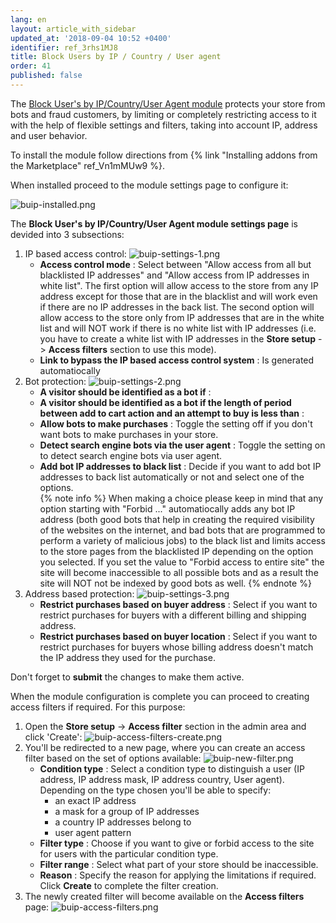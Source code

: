 ```yaml
---
lang: en
layout: article_with_sidebar
updated_at: '2018-09-04 10:52 +0400'
identifier: ref_3rhs1MJ8
title: Block Users by IP / Country / User agent
order: 41
published: false
---
```

The [Block User's by IP/Country/User Agent module](https://market.x-cart.com/addons/block-users-by-IP-country-user-agent.html "Block Users by IP / Country / User agent") protects your store from bots and fraud customers, by limiting or completely restricting access to it with the help of flexible settings and filters, taking into account IP, address and user behavior.

To install the module follow directions from {% link "Installing addons from the Marketplace" ref_Vn1mMUw9 %}.

When installed proceed to the module settings page to configure it:

![buip-installed.png]({{site.baseurl}}/attachments/ref_3rhs1MJ8/buip-installed.png)

The **Block User's by IP/Country/User Agent module settings page** is devided into 3 subsections:
1. IP based access control:
   ![buip-settings-1.png]({{site.baseurl}}/attachments/ref_3rhs1MJ8/buip-settings-1.png)
   * **Access control mode** : Select between "Allow access from all but blacklisted IP addresses" and "Allow access from IP addresses in white list". 
     The first option will allow access to the store from any IP address except for those that are in the blacklist and will work even if there are no IP addresses in the back list. 
     The second option will allow access to the store only from IP addresses that are in the white list and will NOT work if there is no white list with IP addresses (i.e. you have to create a white list with IP addresses in the **Store setup** -> **Access filters** section to use this mode).
   * **Link to bypass the IP based access control system** : Is generated automatiocally
2. Bot protection:
   ![buip-settings-2.png]({{site.baseurl}}/attachments/ref_3rhs1MJ8/buip-settings-2.png)
   * **A visitor should be identified as a bot if** : 
   * **A visitor should be identified as a bot if the length of period between add to cart action and an attempt to buy is less than** : 
   * **Allow bots to make purchases** : Toggle the setting off if you don't want bots to make purchases in your store.
   * **Detect search engine bots via the user agent** : Toggle the setting on to detect search engine bots via user agent. 
   * **Add bot IP addresses to black list** : Decide if you want to add bot IP addresses to back list automatically or not and select one of the options.  
     {% note info %}
     When making a choice please keep in mind that any option starting with "Forbid ..." automatiocally adds any bot IP address (both good bots that help in creating the required visibility of the websites on the internet, and bad bots that are programmed to perform a variety of malicious jobs) to the black list and limits access to the store pages from the blacklisted IP  depending on the option you selected. 
     If you set the value to "Forbid access to entire site" the site will become inaccessible to all possible bots and as a result the site will NOT not be indexed by good bots as well.
     {% endnote %}
3. Address based protection:
   ![buip-settings-3.png]({{site.baseurl}}/attachments/ref_3rhs1MJ8/buip-settings-3.png)
   * **Restrict purchases based on buyer address** : Select if you want to restrict purchases for buyers with a different billing and shipping address.
   * **Restrict purchases based on buyer location** : Select if you want to restrict purchases for buyers whose billing address doesn't match the IP address they used for the purchase.

Don't forget to **submit** the changes to make them active.

When the module configuration is complete you can proceed to creating access filters if required. For this purpose:
1. Open the **Store setup** -> **Access filter** section in the admin area and click 'Create':
   ![buip-access-filters-create.png]({{site.baseurl}}/attachments/ref_3rhs1MJ8/buip-access-filters-create.png)
2. You'll be redirected to a new page, where you can create an access filter based on the set of options available:
   ![buip-new-filter.png]({{site.baseurl}}/attachments/ref_3rhs1MJ8/buip-new-filter.png)
   * **Condition type** : Select a condition type to distinguish a user (IP address, IP address mask, IP address country, User agent). Depending on the type chosen you'll be able to specify: 
     * an exact IP address 
     * a mask for a group of IP addresses
     * a country IP addresses belong to
     * user agent pattern
   * **Filter type** : Choose if you want to give or forbid access to the site for users with the particular condition type.
   * **Filter range** : Select what part of your store should be inaccessible.
   * **Reason** : Specify the reason for applying the limitations if required.
   Click **Create** to complete the filter creation.
 3. The newly created filter will become available on the **Access filters** page:
    ![buip-access-filters.png]({{site.baseurl}}/attachments/ref_3rhs1MJ8/buip-access-filters.png)


